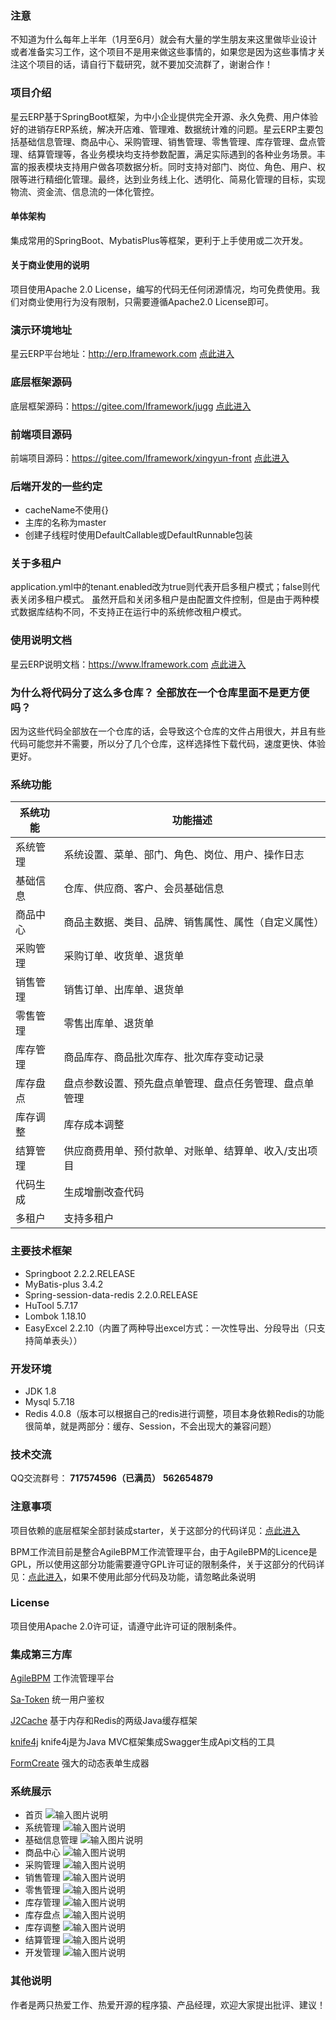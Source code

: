 ### 注意

不知道为什么每年上半年（1月至6月）就会有大量的学生朋友来这里做毕业设计或者准备实习工作，这个项目不是用来做这些事情的，如果您是因为这些事情才关注这个项目的话，请自行下载研究，就不要加交流群了，谢谢合作！

### 项目介绍

星云ERP基于SpringBoot框架，为中小企业提供完全开源、永久免费、用户体验好的进销存ERP系统，解决开店难、管理难、数据统计难的问题。星云ERP主要包括基础信息管理、商品中心、采购管理、销售管理、零售管理、库存管理、盘点管理、结算管理等，各业务模块均支持参数配置，满足实际遇到的各种业务场景。丰富的报表模块支持用户做各项数据分析。同时支持对部门、岗位、角色、用户、权限等进行精细化管理。最终，达到业务线上化、透明化、简易化管理的目标，实现物流、资金流、信息流的一体化管控。

#### 单体架构

集成常用的SpringBoot、MybatisPlus等框架，更利于上手使用或二次开发。

#### 关于商业使用的说明

项目使用Apache 2.0 License，编写的代码无任何闭源情况，均可免费使用。我们对商业使用行为没有限制，只需要遵循Apache2.0 License即可。

### 演示环境地址

星云ERP平台地址：http://erp.lframework.com   <a href="http://erp.lframework.com" target="_blank">
点此进入</a>

### 底层框架源码

底层框架源码：https://gitee.com/lframework/jugg   <a href="https://gitee.com/lframework/jugg" target="_blank">
点此进入</a>

### 前端项目源码

前端项目源码：https://gitee.com/lframework/xingyun-front   <a href="https://gitee.com/lframework/xingyun-front" target="_blank">
点此进入</a>

### 后端开发的一些约定
* cacheName不使用{}
* 主库的名称为master
* 创建子线程时使用DefaultCallable或DefaultRunnable包装

### 关于多租户
application.yml中的tenant.enabled改为true则代表开启多租户模式；false则代表关闭多租户模式。
虽然开启和关闭多租户是由配置文件控制，但是由于两种模式数据库结构不同，不支持正在运行中的系统修改租户模式。

### 使用说明文档

星云ERP说明文档：https://www.lframework.com   <a href="https://www.lframework.com" target="_blank">点此进入</a>

### 为什么将代码分了这么多仓库？ 全部放在一个仓库里面不是更方便吗？

因为这些代码全部放在一个仓库的话，会导致这个仓库的文件占用很大，并且有些代码可能您并不需要，所以分了几个仓库，这样选择性下载代码，速度更快、体验更好。

### 系统功能

| 系统功能 | 功能描述                        |
|------|-----------------------------|
| 系统管理 | 系统设置、菜单、部门、角色、岗位、用户、操作日志    |
| 基础信息 | 仓库、供应商、客户、会员基础信息            |
| 商品中心 | 商品主数据、类目、品牌、销售属性、属性（自定义属性）  |
| 采购管理 | 采购订单、收货单、退货单                |
| 销售管理 | 销售订单、出库单、退货单                |
| 零售管理 | 零售出库单、退货单                   |
| 库存管理 | 商品库存、商品批次库存、批次库存变动记录        |
| 库存盘点 | 盘点参数设置、预先盘点单管理、盘点任务管理、盘点单管理 |
| 库存调整 | 库存成本调整                      |
| 结算管理 | 供应商费用单、预付款单、对账单、结算单、收入/支出项目 |
| 代码生成 | 生成增删改查代码                    |
| 多租户  | 支持多租户                       |

### 主要技术框架

* Springboot 2.2.2.RELEASE
* MyBatis-plus 3.4.2
* Spring-session-data-redis 2.2.0.RELEASE
* HuTool 5.7.17
* Lombok 1.18.10
* EasyExcel 2.2.10（内置了两种导出excel方式：一次性导出、分段导出（只支持简单表头））

### 开发环境

* JDK 1.8
* Mysql 5.7.18
* Redis 4.0.8（版本可以根据自己的redis进行调整，项目本身依赖Redis的功能很简单，就是两部分：缓存、Session，不会出现大的兼容问题）

### 技术交流

QQ交流群号： **717574596（已满员）** **562654879**

### 注意事项

项目依赖的底层框架全部封装成starter，关于这部分的代码详见：<a href="https://gitee.com/lframework/jugg" target="_blank">点此进入</a>

BPM工作流目前是整合AgileBPM工作流管理平台，由于AgileBPM的Licence是GPL，所以使用这部分功能需要遵守GPL许可证的限制条件，关于这部分的代码详见：<a href="https://gitee.com/lframework/xingyun-bpm" target="_blank">点此进入</a>，如果不使用此部分代码及功能，请忽略此条说明

### License

项目使用Apache 2.0许可证，请遵守此许可证的限制条件。

### 集成第三方库

<a href="https://gitee.com/agile-bpm/agile-bpm-basic" target="_blank">AgileBPM</a> 工作流管理平台

<a href="https://gitee.com/dromara/sa-token" target="_blank">Sa-Token</a> 统一用户鉴权

<a href="https://gitee.com/ld/J2Cache" target="_blank">J2Cache</a> 基于内存和Redis的两级Java缓存框架

<a href="https://gitee.com/xiaoym/knife4j" target="_blank">knife4j</a> knife4j是为Java MVC框架集成Swagger生成Api文档的工具

<a href="https://github.com/xaboy/form-create" target="_blank">FormCreate</a> 强大的动态表单生成器

### 系统展示

* 首页
  ![输入图片说明](screenshots/1.jpg)
* 系统管理
  ![输入图片说明](screenshots/2.jpg)
* 基础信息管理
  ![输入图片说明](screenshots/3.jpg)
* 商品中心
  ![输入图片说明](screenshots/4.jpg)
* 采购管理
  ![输入图片说明](screenshots/5.jpg)
* 销售管理
  ![输入图片说明](screenshots/6.jpg)
* 零售管理
  ![输入图片说明](screenshots/7.jpg)
* 库存管理
  ![输入图片说明](screenshots/8.jpg)
* 库存盘点
  ![输入图片说明](screenshots/9.jpg)
* 库存调整
  ![输入图片说明](screenshots/10.jpg)
* 结算管理
  ![输入图片说明](screenshots/11.jpg)
* 开发管理
  ![输入图片说明](screenshots/12.jpg)

### 其他说明
作者是两只热爱工作、热爱开源的程序猿、产品经理，欢迎大家提出批评、建议！